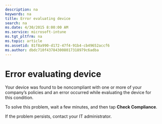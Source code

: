 ```yaml
---
description: na
keywords: na
title: Error evaluating device
search: na
ms.date: 4/30/2015 8:00:00 AM
ms.service: microsoft-intune
ms.tgt_pltfrm: na
ms.topic: article
ms.assetid: 81f8a990-d172-47f4-91b4-cb49652accf6
ms.author: dbdc710f437843008017318979c6adba
---
```

# Error evaluating device
Your device was found to be noncompliant with one or more of your company’s policies and an error occurred while evaluating the device for this condition.

To solve this problem, wait a few minutes, and then tap **Check Compliance**.

If the problem persists, contact your IT administrator.

